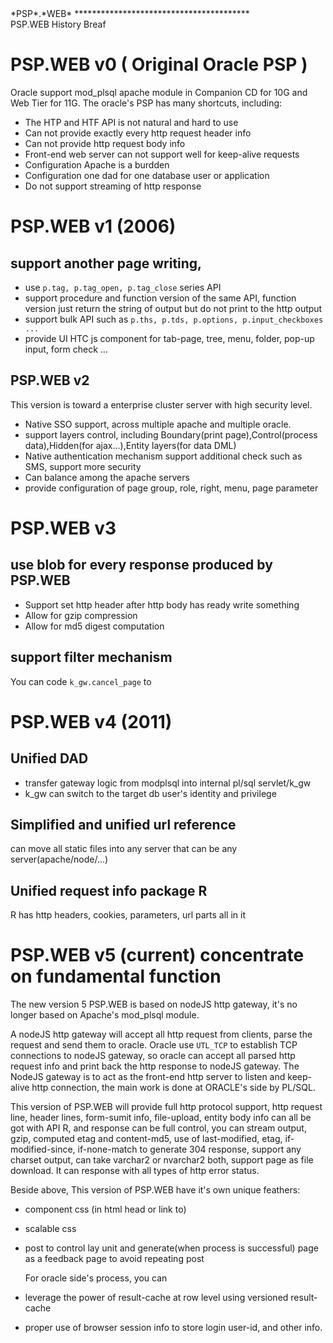 <link type="text/css" rel="stylesheet" href="../doc.css" />
<span class="psp_logo">*PSP*.*WEB*<span>
****************************************
<div id="title"> PSP.WEB History Breaf </div>

# PSP.WEB v0 ( Original Oracle PSP )

  Oracle support mod_plsql apache module in Companion CD for 10G and Web Tier for 11G. The oracle's PSP has many shortcuts, including:

* The HTP and HTF API is not natural and hard to use
* Can not provide exactly every http request header info
* Can not provide http request body info
* Front-end web server can not support well for keep-alive requests
* Configuration Apache is a burdden
* Configuration one dad for one database user or application
* Do not support streaming of http response


# PSP.WEB v1 (2006)

## support another page writing,

* use `p.tag, p.tag_open, p.tag_close` series API
* support procedure and function version of the same API, function version just return the string of output but do not print to the http output
* support bulk API such as `p.ths, p.tds, p.options, p.input_checkboxes ...`
* provide UI HTC js component for tab-page, tree, menu, folder, pop-up input, form check ...


## PSP.WEB v2

  This version is toward a enterprise cluster server with high security level.

* Native SSO support, across multiple apache and multiple oracle.
* support layers control, including Boundary(print page),Control(process data),Hidden(for ajax...),Entity layers(for data DML)
* Native authentication mechanism support additional check such as SMS, support more security
* Can balance among the apache servers
* provide configuration of page group, role, right, menu, page parameter

# PSP.WEB v3

## use blob for every response produced by PSP.WEB

* Support set http header after http body has ready write something
* Allow for gzip compression
* Allow for md5 digest computation

## support filter mechanism

  You can code `k_gw.cancel_page` to

# PSP.WEB v4 (2011)

## Unified DAD

* transfer gateway logic from modplsql into internal pl/sql servlet/k_gw
* k_gw can switch to the target db user's identity and privilege
	
## Simplified and unified url reference
	
  can move all static files into any server that can be any server(apache/node/...)
	
## Unified request info package R

  R has http headers, cookies, parameters, url parts all in it
	
# PSP.WEB v5 (current) concentrate on fundamental function

  The new version 5 PSP.WEB is based on nodeJS http gateway, it's no longer based on Apache's mod_plsql module.

  A nodeJS http gateway will accept all http request from clients, parse the request and send them to oracle. Oracle use `UTL_TCP` to establish TCP connections to nodeJS gateway, so oracle can accept all parsed http request info and print back the http response to nodeJS gateway. The NodeJS gateway is to act as the front-end http server to listen and keep-alive http connection, the main work is done at ORACLE's side by PL/SQL.

  This version of PSP.WEB will provide full http protocol support, http request line, header lines, form-sumit info, file-upload, entity body info can all be got with API R, and response can be full control, you can stream output, gzip, computed etag and content-md5, use of last-modified, etag, if-modified-since, if-none-match to generate 304 response, support any charset output, can take varchar2 or nvarchar2 both, support page as file download. It can response with all types of http error status.

  Beside above, This version of PSP.WEB have it's own unique feathers:

* component css (in html head or link to)
* scalable css
* post to control lay unit and generate(when process is successful) page as a feedback page to avoid repeating post

  For oracle side's process, you can 

* leverage the power of result-cache at row level using versioned result-cache
* proper use of browser session info to store login user-id, and other info.
